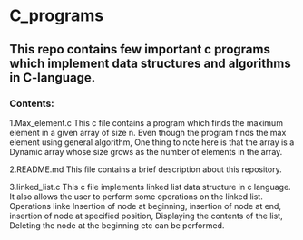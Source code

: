 # C_programs
## This repo contains few important c programs which implement data structures and algorithms in C-language.
### Contents:
1.Max_element.c
  This c file contains a program which finds the maximum element in a given array of size n. Even though the program finds the max element using general algorithm, One thing to note here is that the array is a Dynamic array whose size grows as the number of elements in the array.

2.README.md
  This file contains a brief description about this repository.


3.linked_list.c
  This c file implements linked list data structure in c language. It also allows the user to perform some operations on the linked list. Operations linke Insertion of node at beginning, insertion of node at end, insertion of node at specified position, Displaying the contents of the list, Deleting the node at the beginning etc can be performed.
